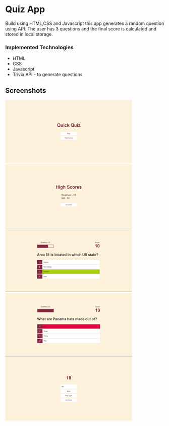 <!DOCTYPE html>
<html lang="en" dir="ltr">
  <head>
    <meta charset="utf-8">
   
<!--     <title>readme</title> -->
  </head>
  <body>
      <h1>Quiz App</h1>
      Build using HTML,CSS and Javascript this app generates a random question using API. The user has 3 questions and the final score is calculated and stored in local storage.
      <h3>Implemented Technologies</h3>
      <ul>
        <li>HTML</li>
        <li>CSS</li>
        <li>Javascript</li>
        <li>Trivia API - to generate questions</li>
      </ul>
      <h2>Screenshots</h2>
      <div class="img-container">
      <img src="images/first.png" height="200rem"/>
      <img src="images/highscores.png" height="200rem"/>
      <img src="images/game1.png"  height="200rem"/>
      <img src="images/game2.png" height="200rem"/>
      <img src="images/end.png" height="200rem" />
    </div>
  </body>
</html>
